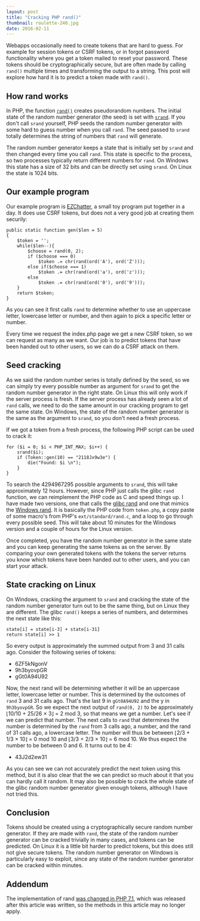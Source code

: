 ```yaml
---
layout: post
title: "Cracking PHP rand()"
thumbnail: roulette-240.jpg
date: 2016-02-11
---
```


Webapps occasionally need to create tokens that are hard to guess. For example for session tokens or CSRF tokens, or in forgot password functionality where you get a token mailed to reset your password. These tokens should be cryptographically secure, but are often made by calling `rand()` multiple times and transforming the output to a string. This post will explore how hard it is to predict a token made with `rand()`.

## How rand works

In PHP, the function [`rand()`](https://www.php.net/rand) creates pseudorandom numbers. The initial state of the random number generator (the seed) is set with [`srand`](https://www.php.net/srand). If you don't call `srand` yourself, PHP seeds the random number generator with some hard to guess number when you call `rand`. The seed passed to `srand` totally determines the string of numbers that `rand` will generate.

The random number generator keeps a state that is initially set by `srand` and then changed every time you call `rand`. This state is specific to the process, so two processes typically return different numbers for `rand`. On Windows this state has a size of 32 bits and can be directly set using `srand`. On Linux the state is 1024 bits.

## Our example program

Our example program is [EZChatter](https://github.com/ChiVincent/EZChatter), a small toy program put together in a day. It does use CSRF tokens, but does not a very good job at creating them securily:

    public static function gen($len = 5)
    {
        $token = '';
        while($len--){
            $choose = rand(0, 2);
            if ($choose === 0)
                $token .= chr(rand(ord('A'), ord('Z')));
            else if($choose === 1)
                $token .= chr(rand(ord('a'), ord('z')));
            else
                $token .= chr(rand(ord('0'), ord('9')));
        }
        return $token;
    }

As you can see it first calls `rand` to determine whether to use an uppercase letter, lowercase letter or number, and then again to pick a specific letter or number.

Every time we request the index.php page we get a new CSRF token, so we can request as many as we want. Our job is to predict tokens that have been handed out to other users, so we can do a CSRF attack on them.

## Seed cracking

As we said the random number series is totally defined by the seed, so we can simply try every possible number as argument for `srand` to get the random number generator in the right state. On Linux this will only work if the server process is fresh. If the server process has already seen a lot of `rand` calls, we need to do the same amount in our cracking program to get the same state. On Windows, the state of the random number generator is the same as the argument to `srand`, so you don't need a fresh process.

If we got a token from a fresh process, the following PHP script can be used to crack it:

    for ($i = 0; $i < PHP_INT_MAX; $i++) {
        srand($i);
        if (Token::gen(10) == "2118Jx9w3e") {
            die("Found: $i \n");
        }
    }

To search the 4294967295 possible arguments to `srand`, this will take approximately 12 hours. However, since PHP just calls the glibc `rand` function, we can reimplement the PHP code as C and speed things up. I have made two versions, one that calls the [glibc rand](https://github.com/Sjord/crack-ezchatter-token/blob/master/crackseed.c) and one that mimics the [Windows rand](https://github.com/Sjord/crack-ezchatter-token/blob/master/wincrackstate.c). It is basically the PHP code from `token.php`, a copy paste of some macro's from PHP's `ext/standard/rand.c`, and a loop to go through every possible seed. This will take about 10 minutes for the Windows version and a couple of hours for the Linux version.

Once completed, you have the random number generator in the same state and you can keep generating the same tokens as on the server. By comparing your own generated tokens with the tokens the server returns you know which tokens have been handed out to other users, and you can start your attack.

## State cracking on Linux

On Windows, cracking the argument to `srand` and cracking the state of the random number generator turn out to be the same thing, but on Linux they are different. The glibc `rand()` keeps a series of numbers, and determines the next state like this:

    state[i] = state[i-3] + state[i-31]
    return state[i] >> 1

So every output is approximately the summed output from 3 and 31 calls ago. Consider the following series of tokens:

* 6ZF5kNgonV
* 9h3byovpGR
* gGt0A94U92

Now, the next rand will be determining whether it will be an uppercase letter, lowercase letter or number. This is determined by the outcomes of `rand` 3 and 31 calls ago. That's the last 9 in `gGt0A94U92` and the y in `9h3byovpGR`. So we expect the next output of `rand(0, 2)` to be approximately ⌊10/10 + 25/26 × 3⌋ = 2 mod 3, so that means we get a number. Let's see if we can predict that number. The next calls to `rand` that determines the number is determined by the `rand` from 3 calls ago, a number, and the rand of 31 calls ago, a lowercase letter. The number will thus be between ⌊2/3 + 1/3 × 10⌋ = 0 mod 10 and ⌊3/3 + 2/3 × 10⌋ = 6 mod 10. We thus expect the number to be between 0 and 6. It turns out to be 4:

* 43J2d2ew31

As you can see we can not accurately predict the next token using this method, but it is also clear that the we can predict so much about it that you can hardly call it random. It may also be possible to crack the whole state of the glibc random number generator given enough tokens, although I have not tried this.

## Conclusion

Tokens should be created using a cryptographically secure random number generator. If they are made with `rand`, the state of the random number generator can be cracked trivially in many cases, and tokens can be predicted. On Linux it is a little bit harder to predict tokens, but this does still not give secure tokens. The random number generator on Windows is particularly easy to exploit, since any state of the random number generator can be cracked within minutes.

## Addendum

The implementation of rand [was changed in PHP 7.1](https://github.com/php/php-src/commit/6d6ef7aacc7f9b17709d2f93b70b359c75011f89), which was released after this article was written, so the methods in this article may no longer apply.

